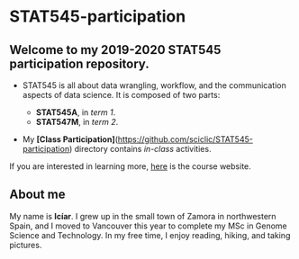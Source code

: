 # STAT545-participation

## Welcome to my **2019-2020** STAT545 participation repository. 

* STAT545 is all about data wrangling, workflow, and the communication aspects of data science. It is composed of two parts: 

  + **STAT545A**, in *term 1*.
  + **STAT547M**, in *term 2*.
  
* My **[Class Participation]**(https://github.com/sciclic/STAT545-participation) directory contains *in-class* activities.
  
If you are interested in learning more, [here](https://stat545.stat.ubc.ca/) is the course  website.

## About me 

My name is **Icíar**. I grew up in the small town of Zamora in northwestern Spain, and I moved to Vancouver this year to complete my MSc in Genome Science and Technology. In my free time, I enjoy reading, hiking, and taking pictures.





